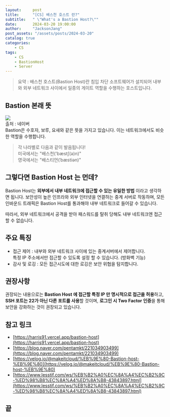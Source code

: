 ```yaml
---
layout:     post
title:      "[CS] 배스천 호스트 란?"
subtitle:   " \"What's a Bastion Host?\""
date:       2024-03-20 19:00:00
author:     "JacksonJang"
post_assets: "/assets/posts/2024-03-20"
catalog: true
categories:
    - CS
tags:
    - CS
    - BastionHost
    - Server
---
```


> 요약 : 배스천 호스트(Bastion Host)란 침입 차단 소프트웨어가 설치되어 내부와 외부 네트워크 사이에서 일종의 게이트 역할을 수행하는 호스트입니다.

## Bastion 본래 뜻
<img style="margin:0;" src="{{ page.post_assets }}/bastion-english.png">
<br />
출처 : 네이버
<br />
Bastion은 수호자, 보루, 요새와 같은 뜻을 가지고 있습니다. 이는 네트워크에서도 비슷한 역할을 수행합니다.
<br />

> 각 나라별로 다음과 같이 발음됩니다! <br />
> 미국에서는 "배스천('bæstʃ(ə)n)" <br />
> 영국에서는 "배스티언(ˈbæstiən)"

## 그렇다면 Bastion Host 는 먼데?
Bastion Host는 **외부에서 내부 네트워크에 접근할 수 있는 유일한 방법** 이라고 생각하면 됩니다. 보안성이 높은 인프라와 외부 인터넷을 연결하는 중계 서버로 작동하며, 모든 인바운드 트래픽은 Bastion Host를 통과해야 내부 네트워크로 들어갈 수 있습니다.

따라서, 외부 네트워크에서 공격을 받아 패스워드를 탈취 당해도 내부 네트워크엔 접근할 수 없습니다.

## 주요 특징
- 접근 제어 : 내부와 외부 네트워크 사이에 있는 중계서버에서 제어합니다. 
  <br />
  특정 IP 주소에서만 접근할 수 있도록 설정 할 수 있습니다. (방화벽 기능)
- 감사 및 로깅 : 모든 접근시도에 대한 로깅은 보안 위협을 탐지합니다.

## 권장사항
권장되는 내용으로는 **Bastion Host 에 접근할 특정 IP 만 명시적으로 접근을 허용**하고, **SSH 포트는 22가 아닌 다른 포트를 사용**할 것이며, **로그인 시 Two Factor 인증**을 통해 보안을 강화하는 것이 권장되고 있습니다.

## 참고 링크
- [https://harris91.vercel.app/bastion-host](https://harris91.vercel.app/bastion-host)
- [https://blog.naver.com/pentamkt/221034903499](https://blog.naver.com/pentamkt/221034903499)
- [https://velog.io/@makeitcloud/%EB%9E%80-Bastion-host-%EB%9E%80](https://velog.io/@makeitcloud/%EB%9E%80-Bastion-host-%EB%9E%80)
- [https://www.lesstif.com/ws/%EB%B2%A0%EC%8A%A4%EC%B2%9C-%ED%98%B8%EC%8A%A4%ED%8A%B8-43843897.html](https://www.lesstif.com/ws/%EB%B2%A0%EC%8A%A4%EC%B2%9C-%ED%98%B8%EC%8A%A4%ED%8A%B8-43843897.html)

## 끝
